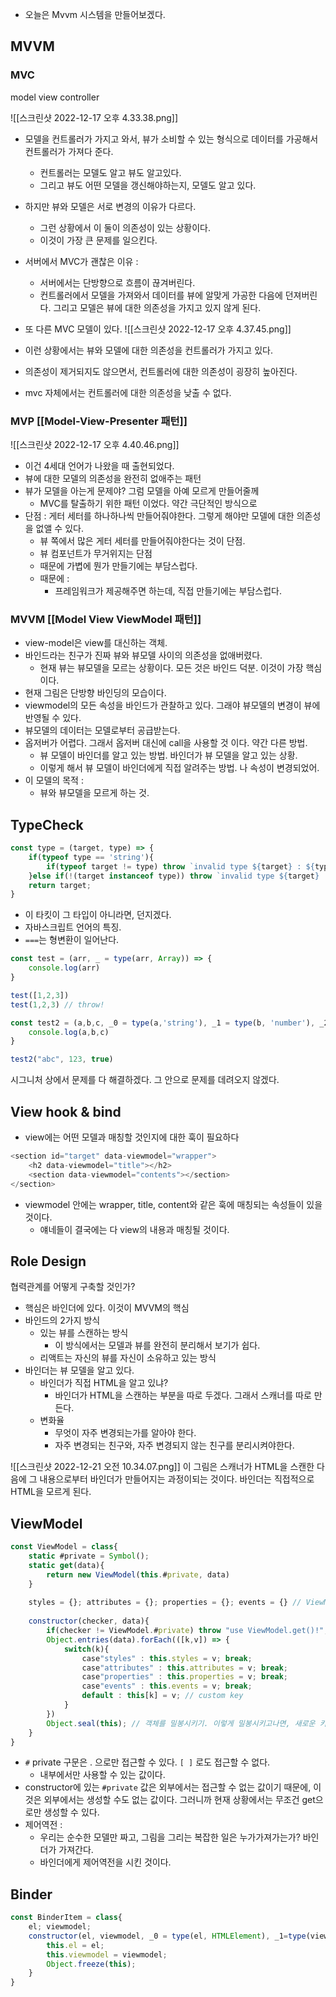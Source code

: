 
- 오늘은 Mvvm 시스템을 만들어보겠다. 


## MVVM 


### MVC 

model view controller 

![[스크린샷 2022-12-17 오후 4.33.38.png]]

- 모델을 컨트롤러가 가지고 와서, 뷰가 소비할 수 있는 형식으로 데이터를 가공해서 컨트롤러가 가져다 준다. 
	- 컨트롤러는 모델도 알고 뷰도 알고있다. 
	- 그리고 뷰도 어떤 모델을 갱신해야하는지, 모델도 알고 있다. 

- 하지만 뷰와 모델은 서로 변경의 이유가 다르다. 
	- 그런 상황에서 이 둘이 의존성이 있는 상황이다. 
	- 이것이 가장 큰 문제를 일으킨다. 



- 서버에서 MVC가 괜찮은 이유 : 
	- 서버에서는 단방향으로 흐름이 끊겨버린다. 
	- 컨트롤러에서 모델을 가져와서 데이터를 뷰에 알맞게 가공한 다음에 던져버린다. 그리고 모델은 뷰에 대한 의존성을 가지고 있지 않게 된다. 



- 또 다른 MVC 모델이 있다. 
![[스크린샷 2022-12-17 오후 4.37.45.png]]

- 이런 상황에서는 뷰와 모델에 대한 의존성을 컨트롤러가 가지고 있다. 
- 의존성이 제거되지도 않으면서, 컨트롤러에 대한 의존성이 굉장히 높아진다. 
- mvc 자체에서는 컨트롤러에 대한 의존성을 낮출 수 없다. 


### MVP [[Model-View-Presenter 패턴]]

![[스크린샷 2022-12-17 오후 4.40.46.png]]

- 이건 4세대 언어가 나왔을 때 출현되었다. 
- 뷰에 대한 모델의 의존성을 완전히 없애주는 패턴 
- 뷰가 모델을 아는게 문제야? 그럼 모델을 아예 모르게 만들어줄께 
	- MVC를 탈출하기 위한 패턴 이었다. 약간 극단적인 방식으로 
- 단점 : 게터 세터를 하나하나씩 만들어줘야한다. 그렇게 해야만 모델에 대한 의존성을 없앨 수 있다. 
	- 뷰 쪽에서 많은 게터 세터를 만들어줘야한다는 것이 단점. 
	- 뷰 컴포넌트가 무거위지는 단점 
	- 때문에 가볍에 뭔가 만들기에는 부담스럽다. 
	- 때문에 : 
		- 프레임워크가 제공해주면 하는데, 직접 만들기에는 부담스럽다. 


### MVVM [[Model View ViewModel 패턴]]


- view-model은 view를 대신하는 객체. 
- 바인드라는 친구가 진짜 뷰와 뷰모델 사이의 의존성을 없애버렸다. 
	- 현재 뷰는 뷰모델을 모르는 상황이다. 모든 것은 바인드 덕분. 이것이 가장 핵심이다. 
- 현재 그림은 단방향 바인딩의 모습이다. 
- viewmodel의 모든 속성을 바인드가 관찰하고 있다. 그래야 뷰모델의 변경이 뷰에 반영될 수 있다. 
- 뷰모델의 데이터는 모델로부터 공급받는다. 
- 옵저버가 어렵다. 그래서 옵저버 대신에 call을 사용할 것 이다. 약간 다른 방법. 
	- 뷰 모델이 바인더를 알고 있는 방법. 바인더가 뷰 모델을 알고 있는 상황. 
	- 이렇게 해서 뷰 모델이 바인더에게 직접 알려주는 방법. 나 속성이 변경되었어. 
- 이 모델의 목적 : 
	- 뷰와 뷰모델을 모르게 하는 것. 


## TypeCheck 

```javascript
const type = (target, type) => {
	if(typeof type == 'string'){
		if(typeof target != type) throw `invalid type ${target} : ${type}`;
	}else if(!(target instanceof type)) throw `invalid type ${target} : ${type}`;
	return target;
}
```

- 이 타킷이 그 타입이 아니라면, 던지겠다. 
- 자바스크립트 언어의 특징. 
- `===`는 형변환이 일어난다. 

```javascript
const test = (arr, _ = type(arr, Array)) => {
	console.log(arr)
}

test([1,2,3])
test(1,2,3) // throw!

const test2 = (a,b,c, _0 = type(a,'string'), _1 = type(b, 'number'), _2 = type(c, 'boolean')) => {
	console.log(a,b,c)
}

test2("abc", 123, true)
```
시그니처 상에서 문제를 다 해결하겠다. 
그 안으로 문제를 데려오지 않겠다.



## View hook & bind 

- view에는 어떤 모델과 매칭할 것인지에 대한 훅이 필요하다 

```javascript 
<section id="target" data-viewmodel="wrapper">
	<h2 data-viewmodel="title"></h2>
	<section data-viewmodel="contents"></section>
</section>
```

- viewmodel 안에는 wrapper, title, content와 같은 훅에 매칭되는 속성들이 있을 것이다. 
	- 얘네들이 결국에는 다 view의 내용과 매칭될 것이다. 


## Role Design 

협력관계를 어떻게 구축할 것인가? 
- 핵심은 바인더에 있다. 이것이 MVVM의 핵심 
- 바인드의 2가지 방식 
	- 있는 뷰를 스캔하는 방식 
		- 이 방식에서는 모델과 뷰를 완전히 분리해서 보기가 쉽다. 
	- 리액트는 자신의 뷰를 자신이 소유하고 있는 방식 
- 바인더는 뷰 모델을 알고 있다. 
	- 바인더가 직접 HTML을 알고 있냐? 
		- 바인더가 HTML을 스캔하는 부분을 따로 두겠다. 그래서 스캐너를 따로 만든다. 
	- 변화율 
		- 무엇이 자주 변경되는가를 알아야 한다. 
		- 자주 변경되는 친구와, 자주 변경되지 않는 친구를 분리시켜야한다. 


![[스크린샷 2022-12-21 오전 10.34.07.png]]
이 그림은 스캐너가 HTML을 스캔한 다음에 그 내용으로부터 바인더가 만들어지는 과정이되는 것이다. 
바인더는 직접적으로 HTML을 모르게 된다. 


## ViewModel 

```javascript
const ViewModel = class{
	static #private = Symbol();
	static get(data){
		return new ViewModel(this.#private, data)
	}
	
	styles = {}; attributes = {}; properties = {}; events = {} // ViewModel이 가지고 있어야 할 속성들 
	
	constructor(checker, data){
		if(checker != ViewModel.#private) throw "use ViewModel.get()!";
		Object.entries(data).forEach(([k,v]) => {
			switch(k){
				case"styles" : this.styles = v; break;
				case"attributes" : this.attributes = v; break;
				case"properties" : this.properties = v; break;
				case"events" : this.events = v; break;
				default : this[k] = v; // custom key 
 			}
		})
		Object.seal(this); // 객체를 밀봉시키기. 이렇게 밀봉시키고나면, 새로운 키값을 추가하거나 제거할 수 없다. 대신 값은 변경 가능하다. 
	}
}
```


- `#` private 구문은 . 으로만 접근할 수 있다. `[ ]` 로도 접근할 수 없다. 
	- 내부에서만 사용할 수 있는 값이다. 
- constructor에 있는  `#private` 값은 외부에서는 접근할 수 없는 값이기 때문에, 이것은 외부에서는 생성할 수도 없는 값이다. 그러니까 현재 상황에서는 무조건 get으로만 생성할 수 있다. 
- 제어역전 : 
	- 우리는 순수한 모델만 짜고, 그림을 그리는 복잡한 일은 누가가져가는가? 바인더가 가져간다. 
	- 바인더에게 제어역전을 시킨 것이다. 


## Binder 

```javascript
const BinderItem = class{
	el; viewmodel;
	constructor(el, viewmodel, _0 = type(el, HTMLElement), _1=type(viewmodel, 'string')){
		this.el = el;
		this.viewmodel = viewmodel;
		Object.freeze(this);
	}
}
```